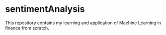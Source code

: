 # sentimentAnalysis
This repository contains  my learning and application of Machine Learning in finance from scratch.
